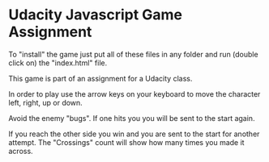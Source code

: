 Udacity Javascript Game Assignment
===============================

To "install" the game just put all of these files in any folder and run (double click on) the "index.html" file.

This game is part of an assignment for a Udacity class.

In order to play use the arrow keys on your keyboard to move the character
left, right, up or down.

Avoid the enemy "bugs". If one hits you you will be sent to the start again.

If you reach the other side you win and you are sent to the start
for another attempt.
The "Crossings" count will show how many times you made it across.
